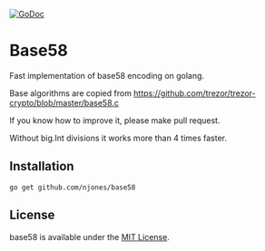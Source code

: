 [![GoDoc](https://godoc.org/github.com/njones/base58?status.svg)](https://godoc.org/github.com/njones/base58)

# Base58    

Fast implementation of base58 encoding on golang.

Base algorithms are copied from https://github.com/trezor/trezor-crypto/blob/master/base58.c

If you know how to improve it, please make pull request.

Without big.Int divisions it works more than 4 times faster.

## Installation

    go get github.com/njones/base58

## License

base58 is available under the [MIT License](https://opensource.org/licenses/MIT).